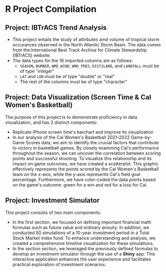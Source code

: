 # R Project Compilation

## Project: IBTrACS Trend Analysis
- This project entails the study of attributes amd volume of tropical storm occurances observed in the North Atlantic Storm Basin. The data comes from the International Best Track Archive for Climate Stewardship (IBTrACS) website.
- The data types for the 16 imported columns are as follows:
  - `SEASON`, `NUMBER`, `WMO_WIND`, `WMO_PRES`, `DIST2LAND`, and `LANDFALL` must be of type "integer"
  - `LAT` and `LON` must be of type "double" or "real"
  - The rest of the columns must be of type "character"
                
</pre>

## Project: Data Visualization (Screen Time & Cal Women's Basketball)
The purpose of this project is to demonstrate proficiency in data visualization, and has 2 distinct components: 
- Replicate iPhone screen time's barchart and improve its visualization 
- In our analysis of the Cal Women's Basketball 2021-2022 Game-by-Game Scores data, we aim to identify the crucial factors that contribute to victory in basketball games. By closely examining Cal's performance throughout the season, we can uncover the correlation between scoring points and successful shooting. To visualize this relationship and its impact on game outcomes, we have created a scatterplot. This graphic effectively represents the points scored by the Cal Women's Basketball team on the x-axis, while the y-axis represents Cal's field goal percentage. Furthermore, we have color-coded the data points based on the game's outcome: green for a win and red for a loss for Cal.

## Project: Investment Simulator 
This project consists of two main components:
- In the first section, we focused on defining important financial math formulas such as future value and ordinary annuity. In addition, we conducted 50 simulations of a 10-year investment period in a Total Stock Market index fund. To enhance understanding and analysis, we created a comprehensive timeline visualization for these simulations.
- In the section section, we leveraged the previously defined formulas to develop an investment simulator through the use of a **Shiny** app. This interactive application enhances the user experience and facilitates practical exploration of investment scenarios.


